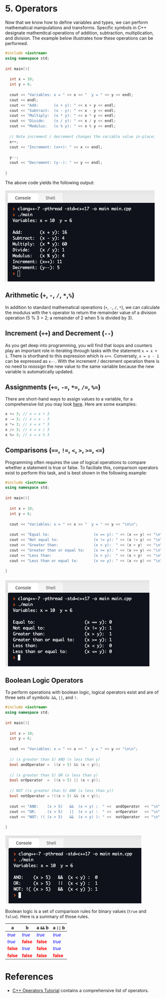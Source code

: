 # 5. Operators



Now that we know how to define variables and types, we can perform mathematical manipulations and transforms. Specific symbols in C++ designate mathemitcal operations of addition, subtraction, multiplication, and division. The example below illustrates how these operations can be performed.

```c++
#include <iostream>
using namespace std;

int main(){

  int x = 10;
  int y = 6;

  cout << "Variables: x = " << x << "  y = " << y << endl;
  cout << endl;
  cout << "Add:       (x + y): " << x + y << endl;
  cout << "Subtract:  (x - y): " << x - y << endl;
  cout << "Multiply:  (x * y): " << x * y << endl;
  cout << "Divide:    (x / y): " << x / y << endl;
  cout << "Modulus:   (x % y): " << x % y << endl;

  // Note increment / decrement changes the variable value in-place;
  x++;
  cout << "Increment: (x++): " << x << endl;

  y--;
  cout << "Decrement: (y--): " << y << endl;

}
```
The above code yields the following output:

![operators](images/operators.png)

## Arithmetic (`+`, `-`, `/`, `*`,`%`)
In addition to standard mathematical operations (`+`, `-`, `/`, `*`), we can calculate the modulus with the `%` operator to return the remainder value of a division operation (5 % 3 = 2; a remainder of 2 when 5 is divided by 3).

## Increment (`++`) and Decrement (`--`)
As you get deep into programming, you will find that loops and counters play an important role in iterating through tasks with the statement `x = x + 1`. There is shorthand to this expression which is `x++`. Conversely, `x = x - 1` can be expressed as `x--`. With the increment / decrement operation there is no need to _reassign_ the new value to the same variable because the new variable is automatically updated.

## Assignments (`+=`, `-=`, `*=`, `/=`, `%=`)
There are short-hand ways to assign values to a variable, for a comprehensive list you may look [here](http://www.cplusplus.com/doc/tutorial/operators/). Here are some examples:

```c++
x += 3; // x = x + 3
x -= 3; // x = x - 3
x *= 3; // x = x * 3
x /= 3; // x = x / 3
x %= 3; // x = x % 3
```

## Comparisons (`==`, `!=`, `<`, `>`, `>=`, `<=`)
Programming often requires the use of logical operations to compare whether a statement is true or false. To faciliate this, comparison operators exist to perform this task, and is best shown in the following example:

```c++
#include <iostream>
using namespace std;

int main(){

  int x = 10;
  int y = 6;

  cout << "Variables: x = " << x << "  y = " << y << "\n\n";

  cout << "Equal to:                    (x == y): " << (x == y) << "\n";
  cout << "Not equal to:                (x != y): " << (x != y) << "\n";
  cout << "Greater than:                (x > y):  " << (x > y)  << "\n";
  cout << "Greater than or equal to:    (x >= y): " << (x >= y) << "\n";
  cout << "Less than:                   (x < y):  " << (x < y)  << "\n";
  cout << "Less than or equal to:       (x <= y): " << (x <= y) << "\n";

}
```

![comparisons](images/comparisons.png)

## Boolean Logic Operators

To perform operations with boolean logic, logical operators exist and are of three sets of symbols: `&&`, `||`, and `!`.

```c++
#include <iostream>
using namespace std;

int main(){

  int x = 10;
  int y = 6;

  cout << "Variables: x = " << x << "  y = " << y << "\n\n";

  // (x greater than 5) AND (x less than y)
  bool andOperator =  ((x > 5) && (x < y));
  
  // (x greater than 5) OR (x less than y)
  bool orOperator  =  ((x > 5) || (x < y));
  
  // NOT ((x greater than 5) AND (x less than y))
  bool notOperator = !((x > 5) && (x < y));

  cout << "AND:    (x > 5)   &&  (x < y) :  " <<  andOperator  << "\n";
  cout << "OR:     (x > 5)   ||  (x < y) :  " <<  orOperator   << "\n";
  cout << "NOT: !( (x > 5)   &&  (x < y) ): " <<  notOperator  << "\n";

}
```

![logical](images/logical.png)

Boolean logic is a set of comparison rules for binary values (`true` and `false`). Here is a summary of those rules.

| a                                     | b                                     | a `&&` b                              | a `\|\|` b                              |
| ------------------------------------- | ------------------------------------- | ------------------------------------- | ------------------------------------- |
| <span style="color: blue">_true_</span> | <span style="color: blue">_true_</span> | <span style="color: blue">_true_</span> | <span style="color: blue">_true_</span> |
| <span style="color: blue">_true_</span> | <span style="color: red">__false__</span> | <span style="color: red">__false__</span> | <span style="color: blue">_true_</span> |
| <span style="color: red">__false__</span> | <span style="color: blue">_true_</span> | <span style="color: red">__false__</span> | <span style="color: blue">_true_</span> |
| <span style="color: red">__false__</span> | <span style="color: red">__false__</span> | <span style="color: red">__false__</span> | <span style="color: red">__false__</span> |

# References
- [C++ Operators Tutorial](http://www.cplusplus.com/doc/tutorial/operators/) contains a comprehensive list of operators.
